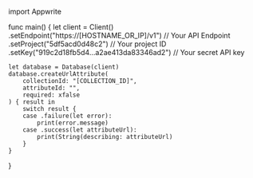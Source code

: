 import Appwrite

func main() {
    let client = Client()
      .setEndpoint("https://[HOSTNAME_OR_IP]/v1") // Your API Endpoint
      .setProject("5df5acd0d48c2") // Your project ID
      .setKey("919c2d18fb5d4...a2ae413da83346ad2") // Your secret API key

    let database = Database(client)
    database.createUrlAttribute(
        collectionId: "[COLLECTION_ID]",
        attributeId: "",
        required: xfalse
    ) { result in
        switch result {
        case .failure(let error):
            print(error.message)
        case .success(let attributeUrl):
            print(String(describing: attributeUrl)
        }
    }
}
